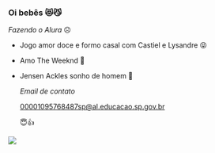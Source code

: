 ### Oi bebês 😻😼

_Fazendo o Alura_ ☹️

- Jogo amor doce e formo casal com Castiel e Lysandre 😝
- Amo The Weeknd 🙈
- Jensen Ackles sonho de homem 👺

  _Email de contato_

  00001095768487sp@al.educacao.sp.gov.br

  😇👍

![](https://media1.tenor.com/m/ocEDQd5kXf4AAAAC/gokublack-dbs.gif)

